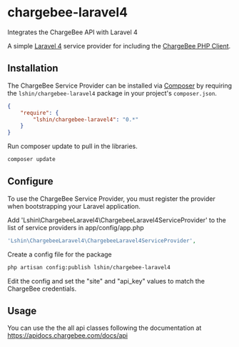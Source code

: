 chargebee-laravel4
==================

Integrates the ChargeBee API with Laravel 4

A simple [Laravel 4](http://four.laravel.com/) service provider for including the [ChargeBee PHP Client](https://github.com/chargebee/chargebee-php).

## Installation

The ChargeBee Service Provider can be installed via [Composer](http://getcomposer.org) by requiring the
`lshin/chargebee-laravel4` package in your project's `composer.json`.

```json
{
    "require": {
        "lshin/chargebee-laravel4": "0.*"
    }
}
```

Run composer update to pull in the libraries.
```bash
composer update
```


## Configure

To use the ChargeBee Service Provider, you must register the provider when bootstrapping your Laravel application.

Add 'Lshin\ChargebeeLaravel4\ChargebeeLaravel4ServiceProvider' to the list of service providers in app/config/app.php
```php
'Lshin\ChargebeeLaravel4\ChargebeeLaravel4ServiceProvider',
```

Create a config file for the package
```bash
php artisan config:publish lshin/chargebee-laravel4
```

Edit the config and set the "site" and "api_key" values to match the ChargeBee credentials.

## Usage

You can use the the all api classes following the documentation at https://apidocs.chargebee.com/docs/api
